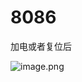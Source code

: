 # 8086

加电或者复位后

![image.png](https://cdn.nlark.com/yuque/0/2021/png/288075/1616510917618-bcb94419-9352-47d9-93a3-931da622baf8.png?x-oss-process=image%2Fresize%2Cw_1714)



